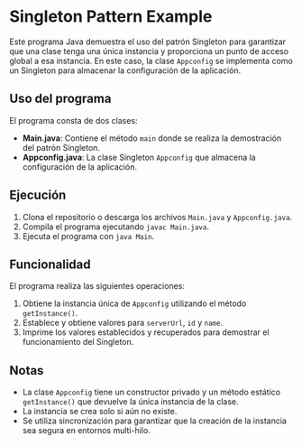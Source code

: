 # Singleton Pattern Example

Este programa Java demuestra el uso del patrón Singleton para garantizar que una clase tenga una única instancia y proporciona un punto de acceso global a esa instancia. En este caso, la clase `Appconfig` se implementa como un Singleton para almacenar la configuración de la aplicación.

## Uso del programa

El programa consta de dos clases:

- **Main.java**: Contiene el método `main` donde se realiza la demostración del patrón Singleton.
- **Appconfig.java**: La clase Singleton `Appconfig` que almacena la configuración de la aplicación.

## Ejecución

1. Clona el repositorio o descarga los archivos `Main.java` y `Appconfig.java`.
2. Compila el programa ejecutando `javac Main.java`.
3. Ejecuta el programa con `java Main`.

## Funcionalidad

El programa realiza las siguientes operaciones:

1. Obtiene la instancia única de `Appconfig` utilizando el método `getInstance()`.
2. Establece y obtiene valores para `serverUrl`, `id` y `name`.
3. Imprime los valores establecidos y recuperados para demostrar el funcionamiento del Singleton.

## Notas

- La clase `Appconfig` tiene un constructor privado y un método estático `getInstance()` que devuelve la única instancia de la clase.
- La instancia se crea solo si aún no existe.
- Se utiliza sincronización para garantizar que la creación de la instancia sea segura en entornos multi-hilo.
